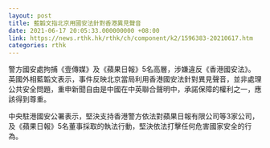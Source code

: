 ```yaml
---
layout: post
title: 藍韜文指北京用國安法針對香港異見聲音
date: 2021-06-17 20:05:33.000000000 +08:00
link: https://news.rthk.hk/rthk/ch/component/k2/1596383-20210617.htm
categories: rthk
---
```


警方國安處拘捕《壹傳媒》及《蘋果日報》5名高層，涉嫌違反《香港國安法》。英國外相藍韜文表示，事件反映北京當局利用香港國安法針對異見聲音，並非處理公共安全問題，重申新聞自由是中國在中英聯合聲明中，承諾保障的權利之一，應該得到尊重。

中央駐港國安公署表示，堅決支持香港警方依法對蘋果日報有限公司等3家公司，及《蘋果日報》5名董事採取的執法行動，堅決依法打擊任何危害國家安全的行為。

